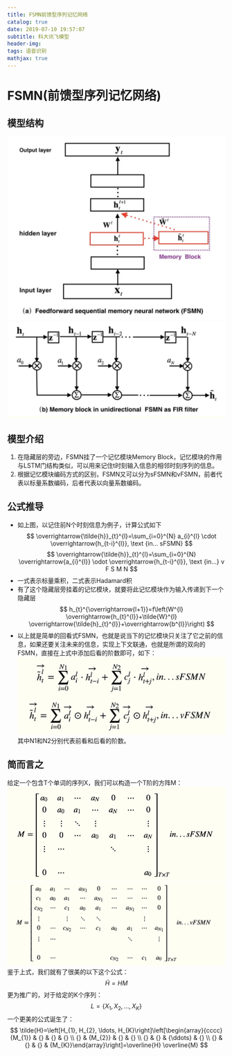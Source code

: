 ```yaml
---
title: FSMN前馈型序列记忆网络
catalog: true
date: 2019-07-10 19:57:07
subtitle: 科大讯飞模型
header-img:
tags: 语音识别
mathjax: true
---
```


# FSMN(前馈型序列记忆网络)

## 模型结构
![](/img/article/fsmn_1.png)
![](/img/article/fsmn_2.png)

## 模型介绍
1. 在隐藏层的旁边，FSMN挂了一个记忆模块Memory Block，记忆模块的作用与LSTM门结构类似，可以用来记住t时刻输入信息的相邻时刻序列的信息。
1. 根据记忆模块编码方式的区别，FSMN又可以分为sFSMN和vFSMN，前者代表以标量系数编码，后者代表以向量系数编码。

## 公式推导
- 如上图，以记住前N个时刻信息为例子，计算公式如下
$$
\overrightarrow{\tilde{h}}_{t}^{l}=\sum_{i=0}^{N} a_{i}^{l} \cdot \overrightarrow{h_{t-i}^{l}}, \text {in... sFSMN}
$$
$$
\overrightarrow{\tilde{h}}_{t}^{l}=\sum_{i=0}^{N} \overrightarrow{a_{i}^{l}} \odot \overrightarrow{h_{t-i}^{l}}, \text {in...} v F S M N
$$
- 一式表示标量乘积，二式表示Hadamard积
- 有了这个隐藏层旁挂着的记忆模块，就要将此记忆模块作为输入传递到下一个隐藏层
$$
h_{t}^{\overrightarrow{l+1}}=f\left(W^{l} \overrightarrow{h_{t}^{l}}+\tilde{W}^{l} \overrightarrow{\tilde{h}_{t}^{l}}+\overrightarrow{b^{l}}\right)
$$
- 以上就是简单的回看式FSMN，也就是说当下的记忆模块只关注了它之前的信息，如果还要关注未来的信息，实现上下文联通，也就是所谓的双向的FSMN，直接在上式中添加后看的阶数即可，如下：
![](/img/article/fsmn_3.png)
其中N1和N2分别代表前看和后看的阶数。

## 简而言之
给定一个包含T个单词的序列X，我们可以构造一个T阶的方阵M：
![](/img/article/fsmn_4.png)
![](/img/article/fsmn_5.png)
鉴于上式，我们就有了很美的以下这个公式：
$$\tilde{H}=H M$$
更为推广的，对于给定的K个序列：
$$
L=\left\{X_{1}, X_{2}, \ldots, X_{K}\right\}
$$
一个更美的公式诞生了：
$$
\tilde{H}=\left[H_{1}, H_{2}, \ldots, H_{K}\right]\left[\begin{array}{cccc}{M_{1}} & {} & {} & {} \\ {} & {M_{2}} & {} & {} \\ {} & {} & {\ddots} & {} \\ {} & {} & {} & {M_{K}}\end{array}\right]=\overline{H} \overline{M}
$$

